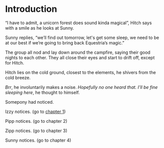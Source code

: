 # Introduction

“I have to admit, a unicorn forest does sound kinda magical”, Hitch says with a smile as he looks at Sunny.

Sunny replies, “we’ll find out tomorrow, let's get some sleep, we need to be at our best if we’re going to bring back Equestria’s magic.”

The group all nod and lay down around the campfire, saying their good nights to each other. They all close their eyes and start to drift off, except for Hitch.

Hitch lies on the cold ground, closest to the elements, he shivers from the cold breeze.

*Brr*, he involuntarily makes a noise. *Hopefully no one heard that. I’ll be fine sleeping here*, he thought to himself.

Somepony had noticed.

Izzy notices. (go to [chapter 1](./01-izzy.md))

Pipp notices. (go to chapter 2)

Zipp notices. (go to chapter 3)

Sunny notices. (go to chapter 4)
